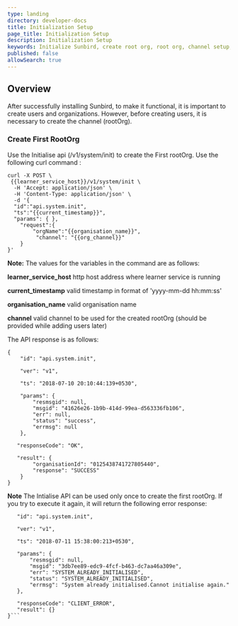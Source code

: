 ```yaml
---
type: landing
directory: developer-docs
title: Initialization Setup
page_title: Initialization Setup
description: Initialization Setup
keywords: Initialize Sunbird, create root org, root org, channel setup, rootorg, rootOrg
published: false
allowSearch: true
---
```

## Overview
After successfully installing Sunbird, to make it functional, it is important to create users and organizations. However, before creating users, it is necessary to create the channel (rootOrg).

### Create First RootOrg 
Use the Initialise api (/v1/system/init) to create the First rootOrg. Use the following curl command :

```
curl -X POST \
 {{learner_service_host}}/v1/system/init \
  -H 'Accept: application/json' \
  -H 'Content-Type: application/json' \
  -d '{
  "id":"api.system.init",
  "ts":"{{current_timestamp}}",
  "params": { },
    "request":{
        "orgName":"{{organisation_name}}",
         "channel": "{{org_channel}}"        
    }       
}'
```
**Note:** The values for the variables in the command are as follows:

**learner_service_host** http host address where learner service is running

**current_timestamp** valid timestamp in format of 'yyyy-mm-dd hh:mm:ss' 

**organisation_name** valid organisation name

**channel** valid channel to be used for the created rootOrg (should be provided while adding users later)

The API response is as follows:

```
{
    "id": "api.system.init",
    
    "ver": "v1",
    
    "ts": "2018-07-10 20:10:44:139+0530",
    
    "params": {
        "resmsgid": null,
        "msgid": "41626e26-1b9b-414d-99ea-d563336fb106",
        "err": null,
        "status": "success",
        "errmsg": null
    },
    
   "responseCode": "OK",
   
   "result": {
        "organisationId": "0125438741727805440",
        "response": "SUCCESS"
    }
}
```

**Note** The Intialise API can be used only once to create the first rootOrg. If you try to execute it again, it will return the following error response:

 ```{
    "id": "api.system.init",
    
    "ver": "v1",
    
    "ts": "2018-07-11 15:38:00:213+0530",
    
    "params": {
        "resmsgid": null,
        "msgid": "3db7ee89-edc9-4fcf-b463-dc7aa46a309e",
        "err": "SYSTEM_ALREADY_INITIALISED",
        "status": "SYSTEM_ALREADY_INITIALISED",
        "errmsg": "System already initialised.Cannot initialise again."
    },
    
    "responseCode": "CLIENT_ERROR",
    "result": {}
}```







